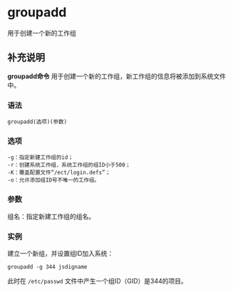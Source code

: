 #  groupadd

用于创建一个新的工作组

##  补充说明

**groupadd命令** 用于创建一个新的工作组，新工作组的信息将被添加到系统文件中。

###  语法

    
    
    groupadd(选项)(参数)
    

###  选项

    
    
    -g：指定新建工作组的id；
    -r：创建系统工作组，系统工作组的组ID小于500；
    -K：覆盖配置文件“/ect/login.defs”；
    -o：允许添加组ID号不唯一的工作组。
    

###  参数

组名：指定新建工作组的组名。

###  实例

建立一个新组，并设置组ID加入系统：

    
    
    groupadd -g 344 jsdigname
    

此时在 ` /etc/passwd ` 文件中产生一个组ID（GID）是344的项目。

